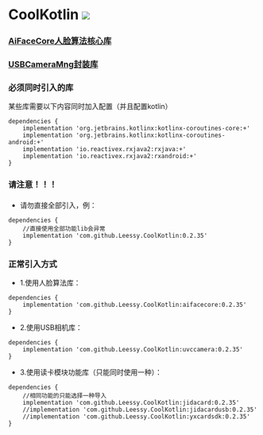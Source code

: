 # CoolKotlin [![](https://jitpack.io/v/Leessy/CoolKotlin.svg)](https://jitpack.io/#Leessy/CoolKotlin)

### [AiFaceCore人脸算法核心库](https://github.com/Leessy/CoolKotlin/blob/master/README-AiFaceCore.md)

### [USBCameraMng封装库](https://github.com/Leessy/CoolKotlin/blob/master/README-UsbCamera.md)



### 必须同时引入的库
某些库需要以下内容同时加入配置（并且配置kotlin）
``` Gradle
dependencies {
    implementation 'org.jetbrains.kotlinx:kotlinx-coroutines-core:+'
    implementation 'org.jetbrains.kotlinx:kotlinx-coroutines-android:+'
    implementation 'io.reactivex.rxjava2:rxjava:+'
    implementation 'io.reactivex.rxjava2:rxandroid:+'
}
```

### 请注意！！！
####
* 请勿直接全部引入，例：
``` Gradle
dependencies {
    //直接使用全部功能lib会异常
    implementation 'com.github.Leessy.CoolKotlin:0.2.35'
}
```
### 正常引入方式
* 1.使用人脸算法库：
``` Gradle
dependencies {
    implementation 'com.github.Leessy.CoolKotlin:aifacecore:0.2.35'
}
```

* 2.使用USB相机库：
``` Gradle
dependencies {
    implementation 'com.github.Leessy.CoolKotlin:uvccamera:0.2.35'
}
```

* 3.使用读卡模块功能库（只能同时使用一种）：
``` Gradle
dependencies {
    //相同功能的只能选择一种导入
    implementation 'com.github.Leessy.CoolKotlin:jidacard:0.2.35'
    //implementation 'com.github.Leessy.CoolKotlin:jidacardusb:0.2.35'
    //implementation 'com.github.Leessy.CoolKotlin:yxcardsdk:0.2.35'
}
```
